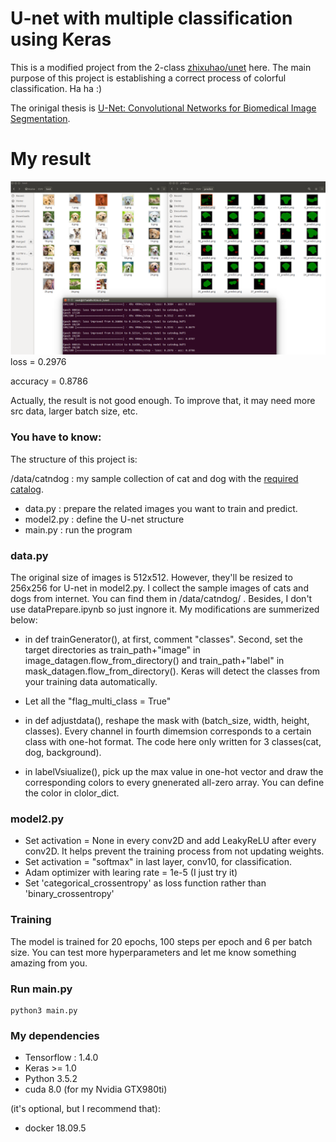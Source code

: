 # U-net with multiple classification using Keras

This is a modified project from the 2-class [zhixuhao/unet](https://github.com/zhixuhao/unet.git) here. The main purpose of this project is establishing a correct process of colorful classification. Ha ha :)

The orinigal thesis is [U-Net: Convolutional Networks for Biomedical Image Segmentation](http://lmb.informatik.uni-freiburg.de/people/ronneber/u-net/).


# My result

![image](img/pic_modified.png)
loss = 0.2976

accuracy = 0.8786

Actually, the result is not good enough. To improve that, it may need more src data, larger batch size, etc. 


### You have to know:
The structure of this project is:

/data/catndog : my sample collection of cat and dog with the [required catalog](https://gist.github.com/fchollet/0830affa1f7f19fd47b06d4cf89ed44d). 
* data.py : prepare the related images you want to train and predict.
* model2.py : define the U-net structure
* main.py : run the program


### data.py

The original size of images is 512x512. However, they'll be resized to 256x256 for U-net in model2.py. I collect the sample images of cats and dogs from internet. You can find them in /data/catndog/ . Besides, I don't use dataPrepare.ipynb so just ingnore it. My modifications are summerized below:

* in def trainGenerator(), at first, comment "classes". Second, set the target directories as train_path+"image" in image_datagen.flow_from_directory() and train_path+"label" in mask_datagen.flow_from_directory(). Keras will detect the classes from your training data automatically.

* Let all the "flag_multi_class = True"

* in def adjustdata(), reshape the mask with (batch_size, width, height, classes). Every channel in fourth dimemsion corresponds to a certain class with one-hot format. The code here only written for 3 classes(cat, dog, background).

* in labelVsiualize(), pick up the max value in one-hot vector and draw the corresponding colors to every gnenerated all-zero array. You can define the color in clolor_dict.


### model2.py

* Set activation = None in every conv2D and add LeakyReLU after every conv2D. It helps prevent the training process from not updating weights. 
* Set activation = "softmax" in last layer, conv10, for classification. 
* Adam optimizer with learing rate = 1e-5 (I just try it)
* Set 'categorical_crossentropy' as loss function rather than 'binary_crossentropy'



### Training

The model is trained for 20 epochs, 100 steps per epoch and 6 per batch size. You can test more hyperparameters and let me know something amazing from you.


### Run main.py

```
python3 main.py
```


### My dependencies

* Tensorflow : 1.4.0
* Keras >= 1.0
* Python 3.5.2
* cuda 8.0 (for my Nvidia GTX980ti)


(it's optional, but I recommend that):

* docker 18.09.5






